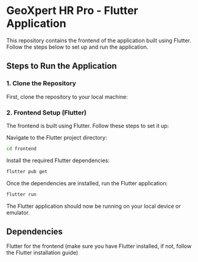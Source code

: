 # GeoXpert HR Pro - Flutter Application
This repository contains the frontend of the application built using Flutter. Follow the steps below to set up and run the application.

## Steps to Run the Application
### 1. Clone the Repository
First, clone the repository to your local machine:

### 2. Frontend Setup (Flutter)
The frontend is built using Flutter. Follow these steps to set it up:

Navigate to the Flutter project directory:

```bash
cd frontend
```
Install the required Flutter dependencies:

```bash
flutter pub get
```
Once the dependencies are installed, run the Flutter application:

```bash
flutter run
```
The Flutter application should now be running on your local device or emulator.

## Dependencies
Flutter for the frontend (make sure you have Flutter installed, if not, follow the Flutter installation guide)
